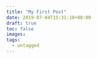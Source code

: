 ```yaml
---
title: "My First Post"
date: 2019-07-04T15:31:10+08:00
draft: true
toc: false
images:
tags:
  - untagged
---
```


